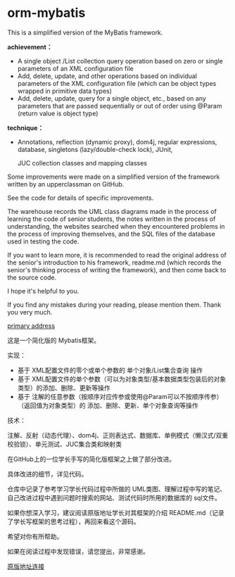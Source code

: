 # orm-mybatis

This is a simplified version of the MyBatis framework.

**achievement：**

* A single object /List collection query operation based on zero or single parameters of an XML configuration file
* Add, delete, update, and other operations based on individual parameters of the XML configuration file (which can be object types wrapped in primitive data types)
* Add, delete, update, query for a single object, etc., based on any parameters that are passed sequentially or out of order using @Param (return value is object type)

**technique：**

* Annotations, reflection (dynamic proxy), dom4j, regular expressions, database, singletons (lazy/double-check lock), JUnit, 

  JUC collection classes and mapping classes

Some improvements were made on a simplified version of the framework written by an upperclassman on GitHub.

See the code for details of specific improvements.

The warehouse records the UML class diagrams made in the process of learning the code of senior students, the notes written in the process of understanding, the websites searched when they encountered problems in the process of improving themselves, and the SQL files of the database used in testing the code.

If you want to learn more, it is recommended to read the original address of the senior's introduction to his framework, readme.md (which records the senior's thinking process of writing the framework), and then come back to the source code.

I hope it's helpful to you.

If you find any mistakes during your reading, please mention them. Thank you very much.

[primary address](https://github.com/chenxingxing6/myorm)

这是一个简化版的 Mybatis框架。

实现：

* 基于 XML配置文件的零个或单个参数的 单个对象/List集合查询 操作
* 基于 XML配置文件的单个参数（可以为对象类型/基本数据类型包装后的对象类型）的添加、删除、更新等操作
* 基于 注解的任意参数（按顺序对应传参或使用@Param可以不按顺序传参）（返回值为对象类型）的 添加、删除、更新、单个对象查询等操作

技术：

注解、反射（动态代理）、dom4j、正则表达式、数据库、单例模式（懒汉式/双重校验锁）、单元测试、JUC集合类和映射类

在GitHub上的一位学长手写的简化版框架之上做了部分改进。

具体改进的细节，详见代码。

仓库中记录了参考学习学长代码过程中所做的 UML类图、理解过程中写的笔记、自己改进过程中遇到问题时搜索的网站、测试代码时所用的数据库的 sql文件。

如果你想深入学习，建议阅读原版地址学长对其框架的介绍 README.md（记录了学长写框架的思考过程），再回来看这个源码。

希望对你有所帮助。

如果在阅读过程中发现错误，请您提出，非常感谢。

[原版地址连接](https://github.com/chenxingxing6/myorm)

